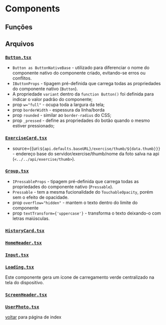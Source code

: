 # Components

## Funções

## Arquivos

### [`Button.tsx`](../../mobile/src/components/Button.tsx)

- `Button as ButtonNativeBase` - utilizado para diferenciar o nome do componente nativo do componente criado, evitando-se erros ou conflitos.
- `IButtonProps` - tipagem pré-definida que carrega todas as propriedades do componente nativo (`Button`).
- A propriedade `variant` dentro da `function Button()` foi definida para indicar o valor padrão do componente;
- prop `w="full"` - ocupa toda a largura da tela;
- prop `borderWidth` - espessura da linha/borda
- prop `rounded` - similar ao `border-radius` do CSS;
- prop `_pressed` - define as propriedades do botão quando o mesmo estiver pressionado;

### [`ExerciseCard.tsx`](../../mobile/src/components/ExerciseCard.tsx)

- source={{uri:`${api.defaults.baseURL}/exercise/thumb/${data.thumb}}}` - endereço base do servidor/exercise/thumb/nome da foto salva na api (`<../../api/exercise/thumb>`).

### [`Group.tsx`](../../mobile/src/components/Group.tsx)

- `IPressableProps` - tipagem pré-definida que carrega todas as propriedades do componente nativo (`Pressable`).
- `Pressable` - tem a mesma fucionalidade do `TouchableOpacity`, porém sem o efeito de opacidade.
- prop `overflow="hidden"` - mantem o texto dentro do limite do componente
- prop `textTransform={'uppercase'}` - transforma o texto deixando-o com letras maiúsculas.

### [`HistoryCard.tsx`](../../mobile/src/components/HistoryCard.tsx)

### [`HomeHeader.tsx`](../../mobile/src/components/HomeHeader.tsx)

### [`Input.tsx`](../../mobile/src/components/Input.tsx)

### [`Loading.tsx`](../../mobile/src/components/Loading.tsx)

Este componente gera um ícone de carregamento verde centralizado na tela do dispositivo.

### [`ScreenHeader.tsx`](../../mobile/src/components/ScreenHeader.tsx)

### [`UserPhoto.tsx`](../../mobile/src/components/UserPhoto.tsx)

[voltar](index.md) para página de index
